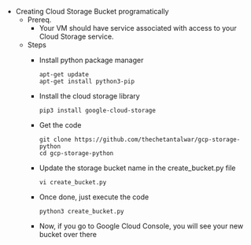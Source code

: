 - Creating Cloud Storage Bucket programatically
    * Prereq.
        * Your VM should have service associated with access to your Cloud Storage service.
    * Steps
        * Install python package manager
        
            ```
            apt-get update
            apt-get install python3-pip
            ```
        * Install the cloud storage library

            ```pip3 install google-cloud-storage```
        * Get the code
            
            ```
            git clone https://github.com/thechetantalwar/gcp-storage-python
            cd gcp-storage-python
            ```
        * Update the storage bucket name in the create_bucket.py file
            
            ```vi create_bucket.py```
        * Once done, just execute the code
            
            ```python3 create_bucket.py```
        * Now, if you go to Google Cloud Console, you will see your new bucket over there
